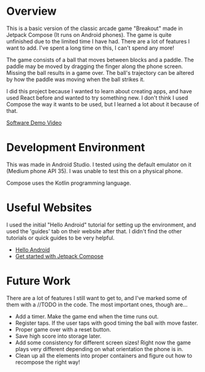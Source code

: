 # Overview

This is a basic version of the classic arcade game "Breakout" made in Jetpack Compose (It runs on Android phones).
The game is quite unfinished due to the limited time I have had. There are a lot of features I want to add. I've spent a long time on this, I can't spend any more!

The game consists of a ball that moves between blocks and a paddle. The paddle may be moved by dragging the
finger along the phone screen. Missing the ball results in a game over. The ball's trajectory can be
altered by how the paddle was moving when the ball strikes it.

I did this project because I wanted to learn about creating apps, and have used React before and wanted to try something new.
I don't think I used Compose the way it wants to be used, but I learned a lot about it because of that.

[Software Demo Video](https://youtu.be/hlSHeHE9Vss)

# Development Environment

This was made in Android Studio. I tested using the default emulator on it (Medium phone API 35).
I was unable to test this on a physical phone.

Compose uses the Kotlin programming language.

# Useful Websites

I used the initial "Hello Android" tutorial for setting up the environment, and used the 'guides' tab on their website after that. I didn't find the other tutorials or quick guides to be very helpful.
* [Hello Android](https://developer.android.com/codelabs/basic-android-kotlin-compose-first-app)
* [Get started with Jetpack Compose](https://developer.android.com/develop/ui/compose/documentation)

# Future Work

There are a lot of features I still want to get to, and I've marked some of them with a //TODO in the code.
The most important ones, though are...
* Add a timer. Make the game end when the time runs out.
* Register taps. If the user taps with good timing the ball with move faster.
* Proper game over with a reset button.
* Save high score into storage later.
* Add some consistency for different screen sizes! Right now the game plays very different depending on what orientation the phone is in.
* Clean up all the elements into proper containers and figure out how to recompose the right way!